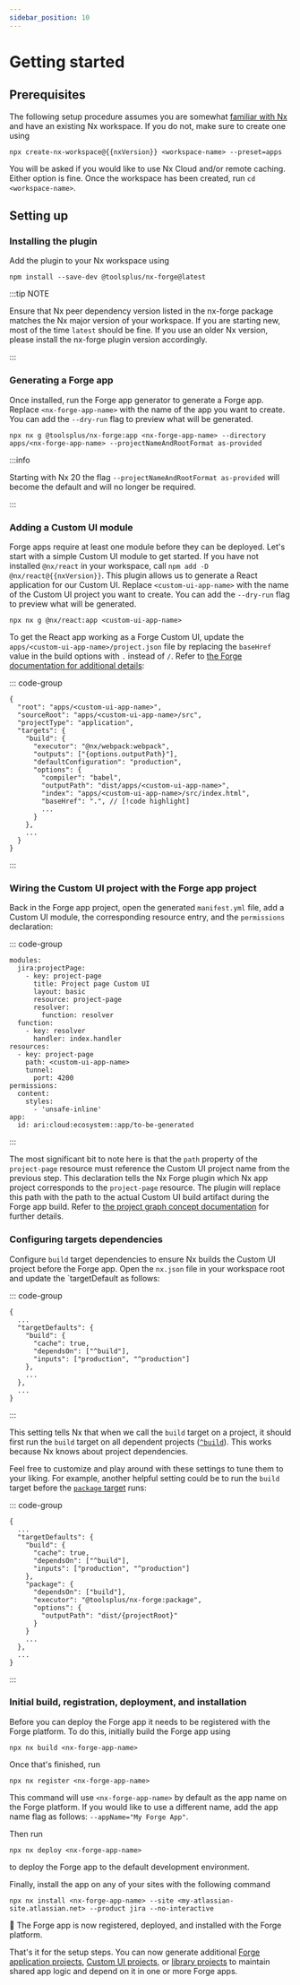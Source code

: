 ```yaml
---
sidebar_position: 10
---
```


<script setup>
const nxVersion = 19
</script>

# Getting started

## Prerequisites

The following setup procedure assumes you are somewhat [familiar with Nx](https://nx.dev/getting-started/why-nx) and have an existing Nx workspace. If you do not, make sure to create one using

```shell-vue
npx create-nx-workspace@{{nxVersion}} <workspace-name> --preset=apps
```

You will be asked if you would like to use Nx Cloud and/or remote caching. Either option is fine. Once the workspace has been created, run `cd <workspace-name>`.

## Setting up

### Installing the plugin

Add the plugin to your Nx workspace using

```shell
npm install --save-dev @toolsplus/nx-forge@latest
```

:::tip NOTE

Ensure that Nx peer dependency version listed in the nx-forge package matches the Nx major version of your workspace. If you are starting new, most of the time `latest` should be fine. If you use an older Nx version, please install the nx-forge plugin version accordingly. 

:::

### Generating a Forge app

Once installed, run the Forge app generator to generate a Forge app. Replace `<nx-forge-app-name>` with the name of the app you want to create. You can add the `--dry-run` flag to preview what will be generated.

```shell
npx nx g @toolsplus/nx-forge:app <nx-forge-app-name> --directory apps/<nx-forge-app-name> --projectNameAndRootFormat as-provided
```

:::info

Starting with Nx 20 the flag `--projectNameAndRootFormat as-provided` will become the default and will no longer be required. 

:::

### Adding a Custom UI module

Forge apps require at least one module before they can be deployed. Let's start with a simple Custom UI module to get started. If you have not installed `@nx/react` in your workspace, call `npm add -D @nx/react@{{nxVersion}}`. This plugin allows us to generate a React application for our Custom UI. Replace `<custom-ui-app-name>` with the name of the Custom UI project you want to create. You can add the `--dry-run` flag to preview what will be generated.

```shell
npx nx g @nx/react:app <custom-ui-app-name>
```


To get the React app working as a Forge Custom UI, update the `apps/<custom-ui-app-name>/project.json` file by replacing the `baseHref` value in the build options with `.` instead of `/`. Refer to [the Forge documentation for additional details](https://developer.atlassian.com/platform/forge/custom-ui/#accessing-static-assets):

::: code-group
```json[project.json]:line-numbers
{
  "root": "apps/<custom-ui-app-name>",
  "sourceRoot": "apps/<custom-ui-app-name>/src",
  "projectType": "application",
  "targets": {
    "build": {
      "executor": "@nx/webpack:webpack",
      "outputs": ["{options.outputPath}"],
      "defaultConfiguration": "production",
      "options": {
        "compiler": "babel",
        "outputPath": "dist/apps/<custom-ui-app-name>",
        "index": "apps/<custom-ui-app-name>/src/index.html",
        "baseHref": ".", // [!code highlight]
        ...
      }
    },
    ...
  }
}
```
:::

### Wiring the Custom UI project with the Forge app project

Back in the Forge app project, open the generated `manifest.yml` file, add a Custom UI module, the corresponding resource entry, and the `permissions` declaration:

::: code-group
```yaml{2-8,12-20}[manifest.yml]:line-numbers
modules:
  jira:projectPage:
    - key: project-page
      title: Project page Custom UI
      layout: basic
      resource: project-page
      resolver:
        function: resolver  
  function:
    - key: resolver
      handler: index.handler
resources:
  - key: project-page
    path: <custom-ui-app-name>
    tunnel:
      port: 4200
permissions:
  content:
    styles:
      - 'unsafe-inline'
app:
  id: ari:cloud:ecosystem::app/to-be-generated
```
:::

The most significant bit to note here is that the `path` property of the `project-page` resource must reference the Custom UI project name from the previous step. This declaration tells the Nx Forge plugin which Nx app project corresponds to the `project-page` resource. The plugin will replace this path with the path to the actual Custom UI build artifact during the Forge app build. Refer to [the project graph concept documentation](../concepts/project-graph) for further details.

### Configuring targets dependencies

Configure `build` target dependencies to ensure Nx builds the Custom UI project before the Forge app. Open the `nx.json` file in your workspace root and update the `targetDefault as follows:

::: code-group
```json{4-8}[nx.json]:line-numbers
{
  ...
  "targetDefaults": {
    "build": {
      "cache": true,
      "dependsOn": ["^build"],
      "inputs": ["production", "^production"]
    },
    ...
  },
  ...
}
```
:::

This setting tells Nx that when we call the `build` target on a project, it should first run the `build` target on all dependent projects ([`^build`](https://nx.dev/reference/project-configuration#dependson)). This works because Nx knows about project dependencies.

Feel free to customize and play around with these settings to tune them to your liking. For example, another helpful setting could be to run the `build` target before the [`package` target](../reference/executors.md#package) runs:

::: code-group
```json{9-15}[nx.json]:line-numbers
{
  ...
  "targetDefaults": {
    "build": {
      "cache": true,
      "dependsOn": ["^build"],
      "inputs": ["production", "^production"]
    },
    "package": {
      "dependsOn": ["build"],
      "executor": "@toolsplus/nx-forge:package",
      "options": {
        "outputPath": "dist/{projectRoot}"
      }
    }
    ...
  },
  ...
}
```
:::

### Initial build, registration, deployment, and installation

Before you can deploy the Forge app it needs to be registered with the Forge platform. To do this, initially build the Forge app using

```shell
npx nx build <nx-forge-app-name>
```

Once that's finished, run

```shell
npx nx register <nx-forge-app-name>
```

This command will use `<nx-forge-app-name>` by default as the app name on the Forge platform. If you would like to use a different name, add the app name flag as follows: `--appName="My Forge App"`.

Then run

```shell
npx nx deploy <nx-forge-app-name>
```

to deploy the Forge app to the default development environment.

Finally, install the app on any of your sites with the following command

```shell
npx nx install <nx-forge-app-name> --site <my-atlassian-site.atlassian.net> --product jira --no-interactive
```

:tada: The Forge app is now registered, deployed, and installed with the Forge platform.

That's it for the setup steps. You can now generate additional [Forge application projects](generating-a-forge-app), [Custom UI projects](adding-a-custom-ui-module), or [library projects](https://nx.dev/concepts/more-concepts/applications-and-libraries) to maintain shared app logic and depend on it in one or more Forge apps.
